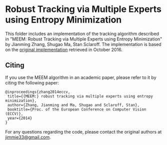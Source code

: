 Robust Tracking via Multiple Experts using Entropy Minimization
===============================================================

This folder includes an implementation of the tracking algorithm described in "MEEM: Robust Tracking via Multiple Experts using Entropy Minimization" by Jianming Zhang, Shugao Ma, Stan Sclaroff. The implementation is based on the [original implementation](http://cs-people.bu.edu/jmzhang/MEEM/MEEM.html) retrieved in October 2016.

Citing
------

If you use the MEEM algorithm in an academic paper, please refer to
it by citing the following paper:

```
@inproceedings{zhang2014eccv,
 title={{MEEM:} robust tracking via multiple experts using entropy minimization},
 author={Zhang, Jianming and Ma, Shugao and Sclaroff, Stan},
 booktitle={Proc. of the European Conference on Computer Vision (ECCV)},
 year={2014}
}
```

For any questions regarding the code, please contact the original authors at jimmie33@gmail.com.



